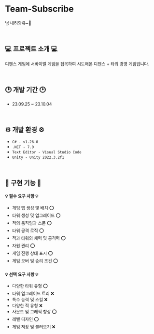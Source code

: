 # Team-Subscribe

범 내려와유~🐯

<br>

## 💻 프로젝트 소개 💻

디펜스 게임에 서바이벌 게임을 접목하여 시도해본 디펜스 + 타워 경영 게임입니다.

<br>

## 🕑 개발 기간 🕑

- 23.09.25 ~ 23.10.04

<br>

## ⚙️ 개발 환경 ⚙️

- `C# - v1.26.0`
- `.NET - 7.0`
- `Text Editor - Visual Studio Code`
- `Unity - Unity 2022.3.2f1`

<br>

## 🔫 구현 기능 🔫

#### 💡 필수 요구 사항 💡

- 게임 맵 생성 및 배치 ⭕️
- 타워 생성 및 업그레이드 ⭕️
- 적의 움직임과 스폰 ⭕️
- 타워 공격 로직 ⭕️
- 적과 타워의 체력 및 공격력 ⭕️
- 자원 관리 ⭕️
- 게임 진행 상태 표시 ⭕️
- 게임 오버 및 승리 조건 ⭕️

#### 💡 선택 요구 사항 💡

- 다양한 타워 유형 ⭕️
- 타워 업그레이드 트리 ❌
- 특수 능력 및 스킬 ❌
- 다양한 적 유형 ❌
- 사운드 및 그래픽 향상 ⭕️
- 레벨 디자인 ⭕️
- 게임 저장 및 불러오기 ❌
